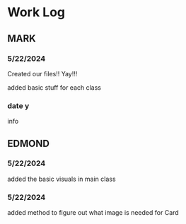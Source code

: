 # Work Log

## MARK 

### 5/22/2024

Created our files!! Yay!!!

added basic stuff for each class

### date y

info


## EDMOND

### 5/22/2024

added the basic visuals in main class

### 5/22/2024

added method to figure out what image is needed for Card
